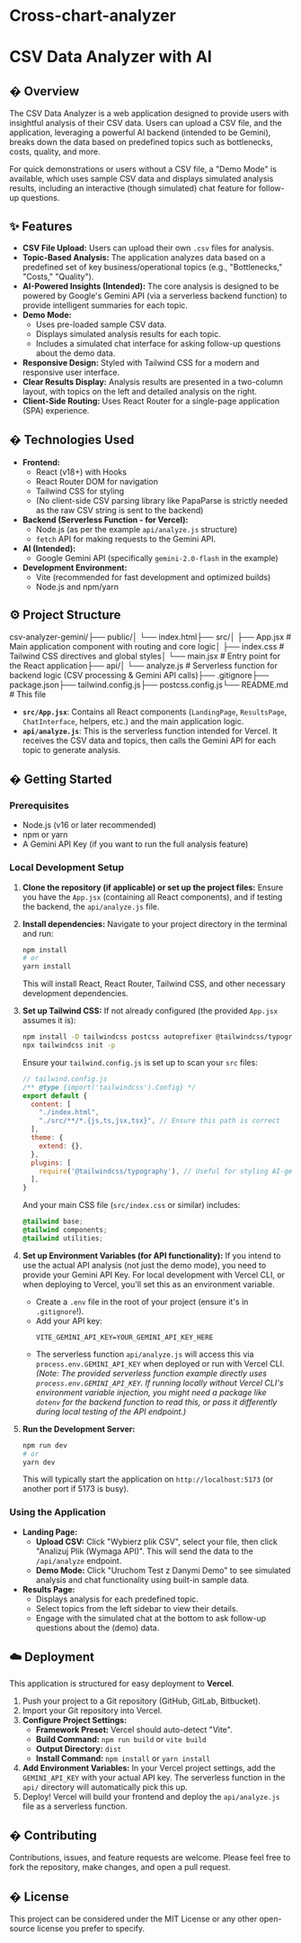 # Cross-chart-analyzer
# CSV Data Analyzer with AI

## � Overview

The CSV Data Analyzer is a web application designed to provide users with insightful analysis of their CSV data. Users can upload a CSV file, and the application, leveraging a powerful AI backend (intended to be Gemini), breaks down the data based on predefined topics such as bottlenecks, costs, quality, and more. 

For quick demonstrations or users without a CSV file, a "Demo Mode" is available, which uses sample CSV data and displays simulated analysis results, including an interactive (though simulated) chat feature for follow-up questions.

## ✨ Features

* **CSV File Upload:** Users can upload their own `.csv` files for analysis.
* **Topic-Based Analysis:** The application analyzes data based on a predefined set of key business/operational topics (e.g., "Bottlenecks," "Costs," "Quality").
* **AI-Powered Insights (Intended):** The core analysis is designed to be powered by Google's Gemini API (via a serverless backend function) to provide intelligent summaries for each topic.
* **Demo Mode:**
    * Uses pre-loaded sample CSV data.
    * Displays simulated analysis results for each topic.
    * Includes a simulated chat interface for asking follow-up questions about the demo data.
* **Responsive Design:** Styled with Tailwind CSS for a modern and responsive user interface.
* **Clear Results Display:** Analysis results are presented in a two-column layout, with topics on the left and detailed analysis on the right.
* **Client-Side Routing:** Uses React Router for a single-page application (SPA) experience.

## �️ Technologies Used

* **Frontend:**
    * React (v18+) with Hooks
    * React Router DOM for navigation
    * Tailwind CSS for styling
    * (No client-side CSV parsing library like PapaParse is strictly needed as the raw CSV string is sent to the backend)
* **Backend (Serverless Function - for Vercel):**
    * Node.js (as per the example `api/analyze.js` structure)
    * `fetch` API for making requests to the Gemini API.
* **AI (Intended):**
    * Google Gemini API (specifically `gemini-2.0-flash` in the example)
* **Development Environment:**
    * Vite (recommended for fast development and optimized builds)
    * Node.js and npm/yarn

## ⚙️ Project Structure

csv-analyzer-gemini/├── public/│   └── index.html├── src/│   ├── App.jsx         # Main application component with routing and core logic│   ├── index.css       # Tailwind CSS directives and global styles│   └── main.jsx        # Entry point for the React application├── api/│   └── analyze.js      # Serverless function for backend logic (CSV processing & Gemini API calls)├── .gitignore├── package.json├── tailwind.config.js├── postcss.config.js└── README.md           # This file
* **`src/App.jsx`**: Contains all React components (`LandingPage`, `ResultsPage`, `ChatInterface`, helpers, etc.) and the main application logic.
* **`api/analyze.js`**: This is the serverless function intended for Vercel. It receives the CSV data and topics, then calls the Gemini API for each topic to generate analysis.

## � Getting Started

### Prerequisites

* Node.js (v16 or later recommended)
* npm or yarn
* A Gemini API Key (if you want to run the full analysis feature)

### Local Development Setup

1.  **Clone the repository (if applicable) or set up the project files:**
    Ensure you have the `App.jsx` (containing all React components), and if testing the backend, the `api/analyze.js` file.

2.  **Install dependencies:**
    Navigate to your project directory in the terminal and run:
    ```bash
    npm install
    # or
    yarn install
    ```
    This will install React, React Router, Tailwind CSS, and other necessary development dependencies.

3.  **Set up Tailwind CSS:**
    If not already configured (the provided `App.jsx` assumes it is):
    ```bash
    npm install -D tailwindcss postcss autoprefixer @tailwindcss/typography
    npx tailwindcss init -p
    ```
    Ensure your `tailwind.config.js` is set up to scan your `src` files:
    ```javascript
    // tailwind.config.js
    /** @type {import('tailwindcss').Config} */
    export default {
      content: [
        "./index.html",
        "./src/**/*.{js,ts,jsx,tsx}", // Ensure this path is correct
      ],
      theme: {
        extend: {},
      },
      plugins: [
        require('@tailwindcss/typography'), // Useful for styling AI-generated content
      ],
    }
    ```
    And your main CSS file (`src/index.css` or similar) includes:
    ```css
    @tailwind base;
    @tailwind components;
    @tailwind utilities;
    ```

4.  **Set up Environment Variables (for API functionality):**
    If you intend to use the actual API analysis (not just the demo mode), you need to provide your Gemini API Key. For local development with Vercel CLI, or when deploying to Vercel, you'll set this as an environment variable.
    * Create a `.env` file in the root of your project (ensure it's in `.gitignore`!).
    * Add your API key:
        ```
        VITE_GEMINI_API_KEY=YOUR_GEMINI_API_KEY_HERE 
        ```
    * The serverless function `api/analyze.js` will access this via `process.env.GEMINI_API_KEY` when deployed or run with Vercel CLI.
        *(Note: The provided serverless function example directly uses `process.env.GEMINI_API_KEY`. If running locally without Vercel CLI's environment variable injection, you might need a package like `dotenv` for the backend function to read this, or pass it differently during local testing of the API endpoint.)*

5.  **Run the Development Server:**
    ```bash
    npm run dev
    # or
    yarn dev
    ```
    This will typically start the application on `http://localhost:5173` (or another port if 5173 is busy).

### Using the Application

* **Landing Page:**
    * **Upload CSV:** Click "Wybierz plik CSV", select your file, then click "Analizuj Plik (Wymaga API)". This will send the data to the `/api/analyze` endpoint.
    * **Demo Mode:** Click "Uruchom Test z Danymi Demo" to see simulated analysis and chat functionality using built-in sample data.
* **Results Page:**
    * Displays analysis for each predefined topic.
    * Select topics from the left sidebar to view their details.
    * Engage with the simulated chat at the bottom to ask follow-up questions about the (demo) data.

## ☁️ Deployment

This application is structured for easy deployment to **Vercel**.

1.  Push your project to a Git repository (GitHub, GitLab, Bitbucket).
2.  Import your Git repository into Vercel.
3.  **Configure Project Settings:**
    * **Framework Preset:** Vercel should auto-detect "Vite".
    * **Build Command:** `npm run build` or `vite build`
    * **Output Directory:** `dist`
    * **Install Command:** `npm install` or `yarn install`
4.  **Add Environment Variables:**
    In your Vercel project settings, add the `GEMINI_API_KEY` with your actual API key. The serverless function in the `api/` directory will automatically pick this up.
5.  Deploy! Vercel will build your frontend and deploy the `api/analyze.js` file as a serverless function.

## � Contributing

Contributions, issues, and feature requests are welcome. Please feel free to fork the repository, make changes, and open a pull request.

## � License

This project can be considered under the MIT License or any other open-source license you prefer to specify.
